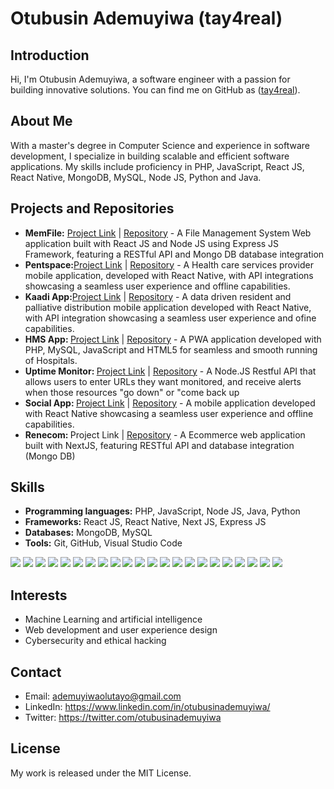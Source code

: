 <h1>Otubusin Ademuyiwa (tay4real)</h1>
<h2>Introduction</h2>
<p>Hi, I'm Otubusin Ademuyiwa, a software engineer with a passion for building innovative solutions. You can find me on GitHub as (<a href="https://github.com/tay4real">tay4real</a>).</p>
<h2>About Me</h2>
<p>With a master's degree in Computer  Science and experience in software development, I specialize in building scalable and efficient software applications. My skills include proficiency in PHP, JavaScript, React JS, React Native, MongoDB, MySQL, Node JS, Python and Java.</p>
<h2>Projects and Repositories</h2>
<ul>
  <li>
    <strong>MemFile:</strong> <a href="https://memfile.netlify.app" target="_blank">Project Link</a> | <a href="#">Repository</a> - A File Management System Web application built with React JS and Node JS using Express JS Framework, featuring a RESTful API and Mongo DB database integration
  </li>
  <li>
    <strong>Pentspace:</strong><a href="#">Project Link</a> | <a href="#">Repository</a> - A Health care services provider mobile application, developed with React Native, with API integrations showcasing a seamless user experience and offline capabilities.
  </li>
  <li>
    <strong>Kaadi App:</strong><a href="#">Project Link</a> | <a href="#">Repository</a>  - A data driven resident and palliative distribution mobile application developed with React Native, with API integration showcasing a seamless user experience and ofine capabilities.
  </li>
  <li>
    <strong>HMS App: </strong><a href="#">Project Link</a> | <a href="#">Repository</a> - A PWA application developed with PHP, MySQL, JavaScript and HTML5 for seamless and smooth running of Hospitals.
  </li>
  <li>
    <strong>Uptime Monitor: </strong><a href="#">Project Link</a> | <a href="#">Repository</a> - A Node.JS Restful API that allows users to enter URLs they want monitored, and receive alerts when those resources "go down" or "come back up
  </li>
  <li>
    <strong>Social App: </strong><a href="#">Project Link</a> | <a href="#">Repository</a> - A mobile application developed with React Native showcasing a seamless user experience and offline capabilities.
  </li>
  <li>
    <strong>Renecom: </strong><a>Project Link</a> | <a href="#">Repository</a> - A Ecommerce web application built with NextJS, featuring RESTful API and database integration (Mongo DB)
  </li>
</ul>

<h2>Skills</h2>
<ul>
  <li>
    <strong>Programming languages:</strong> PHP, JavaScript, Node JS, Java, Python
  </li>
  <li>
    <strong>Frameworks:</strong> React JS, React Native, Next JS, Express JS
  </li>
  <li>
    <strong>Databases:</strong> MongoDB, MySQL
  </li>
  <li>
    <strong>Tools:</strong> Git, GitHub, Visual Studio Code
  </li>
  
</ul>
<p>
  <image src="https://img.shields.io/badge/HTML5-E34F26?style=for-the-badge&logo=html5&logoColor=white" />
  <image src="https://img.shields.io/badge/CSS-239120?&style=for-the-badge&logo=css3&logoColor=white" />
  <image src="https://img.shields.io/badge/Bootstrap-563D7C?style=for-the-badge&logo=bootstrap&logoColor=white" />
  <image src="https://img.shields.io/badge/JavaScript-F7DF1E?style=for-the-badge&logo=javascript&logoColor=black" />
  <image src="https://img.shields.io/badge/React-20232A?style=for-the-badge&logo=react&logoColor=61DAFB" />
  <image src="https://img.shields.io/badge/Node.js-43853D?style=for-the-badge&logo=node.js&logoColor=white" />
  <image src="https://img.shields.io/badge/Microsoft_Azure-0089D6?style=for-the-badge&logo=microsoft-azure&logoColor=white" /> 
  <image src="https://img.shields.io/badge/Discord-7289DA?style=for-the-badge&logo=discord&logoColor=white" /> 
  <image src="https://img.shields.io/badge/GitHub-100000?style=for-the-badge&logo=github&logoColor=white" />  
  <image src="https://img.shields.io/badge/Python-3776AB?style=for-the-badge&logo=python&logoColor=white" /> 
  <image src="https://img.shields.io/badge/Express.js-404D59?style=for-the-badge" />
  <image src="https://img.shields.io/badge/MySQL-00000F?style=for-the-badge&logo=mysql&logoColor=white" />
<image src="https://img.shields.io/badge/TypeScript-007ACC?style=for-the-badge&logo=typescript&logoColor=white" />
<image src="https://img.shields.io/badge/Java-ED8B00?style=for-the-badge&logo=openjdk&logoColor=white" />
<image src="https://img.shields.io/badge/Redux-593D88?style=for-the-badge&logo=redux&logoColor=white" />
<image src="https://img.shields.io/badge/React_Router-CA4245?style=for-the-badge&logo=react-router&logoColor=white" />
<image src="https://img.shields.io/badge/jQuery-0769AD?style=for-the-badge&logo=jquery&logoColor=white" />
<image src="	https://img.shields.io/badge/MongoDB-4EA94B?style=for-the-badge&logo=mongodb&logoColor=white" />
<image src="	https://img.shields.io/badge/Netlify-00C7B7?style=for-the-badge&logo=netlify&logoColor=white" />
<image src="https://img.shields.io/badge/Heroku-430098?style=for-the-badge&logo=heroku&logoColor=white" />
<image src="https://img.shields.io/badge/Amazon_AWS-232F3E?style=for-the-badge&logo=amazon-aws&logoColor=white" />
<image src="https://img.shields.io/badge/Google_Cloud-4285F4?style=for-the-badge&logo=google-cloud&logoColor=white" />
   </p>

<h2>Interests</h2>
<ul>
  <li>Machine Learning and artificial intelligence</li>
  <li>Web development and user experience design</li>
  <li>Cybersecurity and ethical hacking</li>
</ul>

<h2>Contact</h2>
<ul>
  <li>Email: <a href="mailto:ademuyiwaolutayo@gmail.com">ademuyiwaolutayo@gmail.com</a></li>
  <li>LinkedIn: <a href="https://www.linkedin.com/in/otubusinademuyiwa/">https://www.linkedin.com/in/otubusinademuyiwa/</a> </li>
  <li>Twitter: <a href="https://twitter.com/otubusinademuyiwa">https://twitter.com/otubusinademuyiwa</a> </li>
</ul>

<h2>License</h2>
<p>My work is released under the MIT License.</p>
